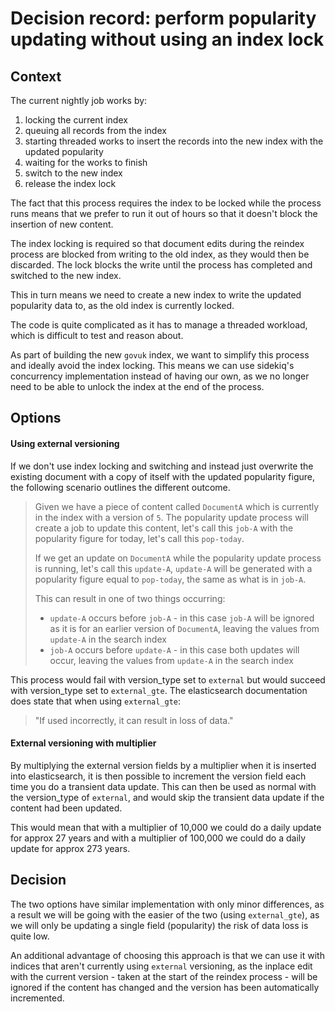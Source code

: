 # Decision record: perform popularity updating without using an index lock

## Context

The current nightly job works by:
 
1. locking the current index
1. queuing all records from the index
1. starting threaded works to insert the records into the new index with the updated popularity
1. waiting for the works to finish
1. switch to the new index
1. release the index lock

The fact that this process requires the index to be locked while the process 
runs means that we prefer to run it out of hours so that it doesn't block
the insertion of new content.

The index locking is required so that document edits during the reindex process 
are blocked from writing to the old index, as they would then be discarded. The
lock blocks the write until the process has completed and switched to the new index.

This in turn means we need to create a new index to write the updated popularity
data to, as the old index is currently locked. 

The code is quite complicated as it has to manage a threaded workload, which
is difficult to test and reason about.

As part of building the new `govuk` index, we want to simplify this process and 
ideally avoid the index locking. This means we can use sidekiq's concurrency
implementation instead of having our own, as we no longer need to be able to 
unlock the index at the end of the process.

## Options

#### Using external versioning

If we don't use index locking and switching and instead just overwrite the existing
document with a copy of itself with the updated popularity figure, the following 
scenario outlines the different outcome. 

> Given we have a piece of content called `DocumentA` which is currently in
the index with a version of `5`. The popularity update process will create a job 
to update this content, let's call this `job-A` with the popularity figure for 
today, let's call this `pop-today`.
>
> If we get an update on `DocumentA` while the popularity update process is running,
> let's call this `update-A`, `update-A` will be generated with a popularity figure
> equal to `pop-today`, the same as what is in `job-A`.
> 
> This can result in one of two things occurring:
>
> * `update-A` occurs before `job-A` - in this case `job-A` will be ignored as it
> is for an earlier version of `DocumentA`, leaving the values from `update-A` in
> the search index
> * `job-A` occurs before `update-A` - in this case both updates will occur, 
> leaving the values from `update-A` in the search index

This process would fail with version_type set to `external` but would succeed with
version_type set to `external_gte`. The elasticsearch documentation does state that
when using `external_gte`:
 
> "If used incorrectly, it can result in loss of data."

#### External versioning with multiplier

By multiplying the external version fields by a multiplier when it is inserted into
elasticsearch, it is then possible to increment the version field each time you
do a transient data update. This can then be used as normal with the version_type
of `external`, and would skip the transient data update if the content had been 
updated. 

This would mean that with a multiplier of 10,000 we could do a daily update for approx 
27 years and with a multiplier of 100,000 we could do a daily update for approx 273 years.

## Decision

The two options have similar implementation with only minor differences, as a result we
will be going with the easier of the two (using `external_gte`), as we will only be
updating a single field (popularity) the risk of data loss is quite low.

An additional advantage of choosing this approach is that we can use it with indices
that aren't currently using `external` versioning, as the inplace edit with the current
version - taken at the start of the reindex process - will be ignored if the content 
has changed and the version has been automatically incremented.
